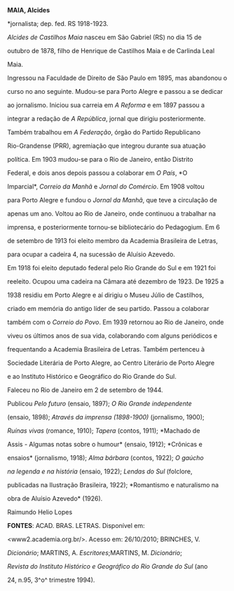 **MAIA, Alcides**



\*jornalista; dep. fed. RS 1918-1923.



*Alcides de Castilhos Maia* nasceu em São Gabriel (RS) no dia 15 de

outubro de 1878, filho de Henrique de Castilhos Maia e de Carlinda Leal

Maia.



Ingressou na Faculdade de Direito de São Paulo em 1895, mas abandonou o

curso no ano seguinte. Mudou-se para Porto Alegre e passou a se dedicar

ao jornalismo. Iniciou sua carreia em *A Reforma* e em 1897 passou a

integrar a redação de *A República*, jornal que dirigiu posteriormente.

Também trabalhou em *A Federação*, órgão do Partido Republicano

Rio-Grandense (PRR), agremiação que integrou durante sua atuação

política. Em 1903 mudou-se para o Rio de Janeiro, então Distrito

Federal, e dois anos depois passou a colaborar em *O País*, *O

Imparcial*, *Correio da Manhã* e *Jornal do Comércio*. Em 1908 voltou

para Porto Alegre e fundou o *Jornal da Manhã*, que teve a circulação de

apenas um ano. Voltou ao Rio de Janeiro, onde continuou a trabalhar na

imprensa, e posteriormente tornou-se bibliotecário do Pedagogium. Em 6

de setembro de 1913 foi eleito membro da Academia Brasileira de Letras,

para ocupar a cadeira 4, na sucessão de Aluísio Azevedo.



Em 1918 foi eleito deputado federal pelo Rio Grande do Sul e em 1921 foi

reeleito. Ocupou uma cadeira na Câmara até dezembro de 1923. De 1925 a

1938 residiu em Porto Alegre e aí dirigiu o Museu Júlio de Castilhos,

criado em memória do antigo líder de seu partido. Passou a colaborar

também com o *Correio do Povo*. Em 1939 retornou ao Rio de Janeiro, onde

viveu os últimos anos de sua vida, colaborando com alguns periódicos e

frequentando a Academia Brasileira de Letras. Também pertenceu à

Sociedade Literária de Porto Alegre, ao Centro Literário de Porto Alegre

e ao Instituto Histórico e Geográfico do Rio Grande do Sul.



Faleceu no Rio de Janeiro em 2 de setembro de 1944.



Publicou *Pelo futuro* (ensaio, 1897); *O Rio Grande independente*

(ensaio, 1898); *Através da imprensa (1898-1900)* (jornalismo, 1900);

*Ruínas vivas* (romance, 1910); *Tapera* (contos, 1911); *Machado de

Assis - Algumas notas sobre o humour* (ensaio, 1912); *Crônicas e

ensaios* (jornalismo, 1918); *Alma bárbara* (contos, 1922); *O gaúcho*

*na legenda e na história* (ensaio, 1922); *Lendas do Sul* (folclore,

publicadas na Ilustração Brasileira, 1922); *Romantismo e naturalismo na

obra de Aluísio Azevedo* (1926).



Raimundo Helio Lopes



**FONTES**: ACAD. BRAS. LETRAS. Disponível em:

\<www2.academia.org.br/\>. Acesso em: 26/10/2010; BRINCHES, V.

*Dicionário*; MARTINS, A. *Escritores*;MARTINS, M. *Dicionário*;

*Revista do Instituto Histórico e Geográfico do Rio Grande do Sul* (ano

24, n.95, 3^o^ trimestre 1994).

